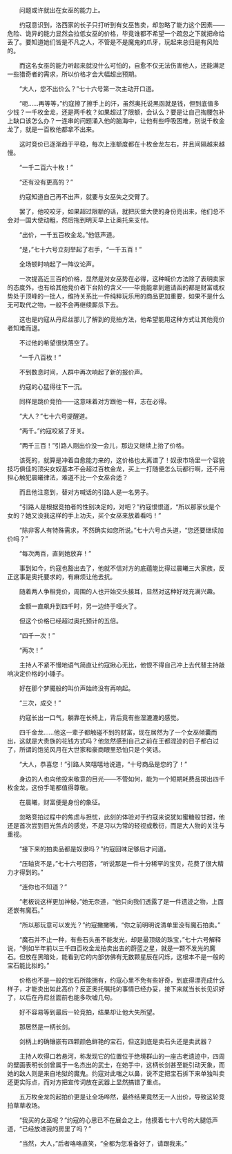 　　问题或许就出在女巫的能力上。

　　约寇意识到，洛西家的长子只打听到有女巫售卖，却忽略了能力这个因素——危险、诡异的能力显然会拉低女巫的价格，毕竟谁都不希望一个疏忽之下就把命给丢了。要知道她们皆是不凡之人，不管是不是魔鬼的爪牙，玩起来总归是有风险的。

　　而这名女巫的能力听起来就没什么可怕的，自愈不仅无法伤害他人，还能满足一些猎奇者的需求，所以价格才会大幅超出预期。

　　“大人，您不出价么？”七十六号第一次主动开口道。

　　“呃……再等等，”约寇擦了擦手上的汗，虽然奥托说黑函就是钱，但到底值多少钱？一千枚金龙，还是两千枚？如果超过了限额，会认么？要是让自己掏腰包补上缺口该怎么办？一连串的问题涌入他的脑海中，让他有些呼吸困难，别说千枚金龙了，就是一百枚他都拿不出来。

　　这时竞价已逐渐趋于平稳，每次上涨额度都在十枚金龙左右，并且间隔越来越慢。

　　“一千二百六十枚！”

　　“还有没有更高的？”

　　约寇知道自己再不出声，就要与女巫失之交臂了。

　　罢了，他咬咬牙，如果超过限额的话，就把灰堡大使的身份亮出来，他们总不会对一国大使动粗，然后拖到明天早上让奥托来支付。

　　“出价，一千五百枚金龙。”他低声道。

　　“是，”七十六号立刻举起了右手，“一千五百！”

　　全场顿时响起了一阵议论声。

　　一次提高近三百的价格，显然是对女巫势在必得，这种喊价方法除了表明卖家的态度外，也有给其他竞价者下台阶的含义——毕竟能拿到邀请函的都是财富或权势处于顶峰的一批人，维持关系比一件纯粹玩乐用的商品更加重要，如果不是什么无可取代之物，一般不会再继续厮杀下去。

　　这也是约寇从丹尼丝那儿了解到的竞拍方法，他希望能用这种方式让其他竞价者知难而退。

　　不过他的希望很快落空了。

　　“一千八百枚！”

　　不到数息时间，人群中再次响起了新的报价声。

　　约寇的心猛得往下一沉。

　　同样是跳价竞拍——这意味着对方跟他一样，志在必得。

　　“大人？”七十六号提醒道。

　　“两千。”约寇咬紧了牙关。

　　“两千三百！”引路人刚出价没一会儿，那边又继续上抬了价格。

　　该死的，就算是冲着自愈能力来的，这价格也太离谱了！奴隶市场里一个容貌技巧俱佳的顶尖女奴基本不会超过百枚金龙，买上一打随便怎么玩都行啊，还不用担心触犯晨曦律法，难道不比一个女巫合适？

　　而且他注意到，替对方喊话的引路人是一名男子。

　　“引路人是根据竞拍者的性别决定的，对吧？”约寇恨恨道，“所以那家伙是个女的？她又没我这样的手上功夫，买个女巫来放着看吗！”

　　“除非客人有特殊需求，不然确实如您所说。”七十六号点头道，“您还要继续加价吗？”

　　“每次两百，直到她放弃！”

　　事到如今，约寇也豁出去了，他就不信对方的底蕴能比得过晨曦三大家族，反正这事是奥托要求的，有麻烦让他去抗。

　　随着两人争相竞价，周围的人也开始交头接耳，显然对这种好戏充满兴趣。

　　金额一直飙升到四千时，另一边终于哑火了。

　　但这个价格已经超过奥托预计的五倍。

　　“四千一次！”

　　“两次！”

　　主持人不紧不慢地语气简直让约寇揪心无比，他恨不得自己冲上去代替主持敲响决定价格的小锤子。

　　好在那个梦魇般的叫价声始终没有再响起。

　　“三次，成交！”

　　约寇长出一口气，躺靠在长椅上，背后竟有些湿漉漉的感觉。

　　四千金龙……他这一辈子都触碰不到的财富，现在居然为了一个女巫倾囊而出，这就是大贵族的花钱方式吗？他忽然感到自己之前在王都混迹的日子都白过了，所谓的饱览风月在大世家和豪商眼里恐怕只是个笑话。

　　“大人，恭喜您！”引路人笑嘻嘻地说道，“十号商品是您的了！”

　　身边的人也向他投来敬意的目光——不管如何，能为一个短期耗费品掷出四千枚金龙，这份手笔都值得尊敬。

　　在晨曦，财富便是身份的象征。

　　忽略竞拍过程中的焦虑与担忧，此刻的体验对于约寇来说犹如蜜糖般甘甜，他还是首次尝到目光焦点的感觉，不是习以为常的轻视或敷衍，而是大人物的关注与重视。

　　“接下来的拍卖品都是奴隶吗？”约寇回味足够后才问道。

　　“压轴货不是，”七十六号回答，“听说那是一件十分稀罕的宝贝，花费了很大精力才得到的。”

　　“连你也不知道？”

　　“老板说这样更加神秘，”她无奈道，“他只向我们透露了是一件遗迹之物，上面还嵌有魔石。”

　　“所以那玩意可以发光？”约寇撇撇嘴，“你之前明明说清单里没有魔石拍卖。”

　　“魔石并不止一种，有些石头虽不能发光，却是最顶级的珠宝，”七十六号解释说，“例如半年前以三千四百枚金龙拍卖出去的蔚蓝之星，就是一颗不发光的魔石。但放在黑暗处，能看到它的内部仿佛有无数颗星辰在闪烁，这根本不是一般的宝石能比拟的。”

　　价格也不是一般的宝石所能拥有，约寇心里不免有些好奇，到底得漂亮成什么样子，才能卖出如此高价？反正奥托嘱托的事情已经办妥，接下来就当长长见识好了，以后在丹尼丝面前也能多吹嘘几句。

　　好不容易等到最后一轮竞拍，结果却让他大失所望。

　　那居然是一柄长剑。

　　剑柄上的确镶嵌有四颗颜色鲜艳的宝石，但这到底是卖石头还是卖武器？

　　主持人吹得口若悬河，称发现它的位置位于绝境群山的一座古老遗迹中，四周的壁画表明长剑曾属于一名杰出的武士，在她手中，这柄长剑甚至能引动天象，而她的敌人则是来自地狱的魔鬼。约寇对此嗤之以鼻，说不定把宝石拆下来单独叫卖还更实际点，而对方把宣传词放在武器上显然搞错了重点。

　　五万枚金龙的起拍价更是让全场哗然，最终结果竟然无一人出价，导致这轮竞拍草草收场。

　　“我买的女巫呢？”约寇的心思已不在展会之上，他摸着七十六号的大腿低声道，“已经放进我的房里了吗？”

　　“当然，大人，”后者咯咯直笑，“全都为您准备好了，请跟我来。”
